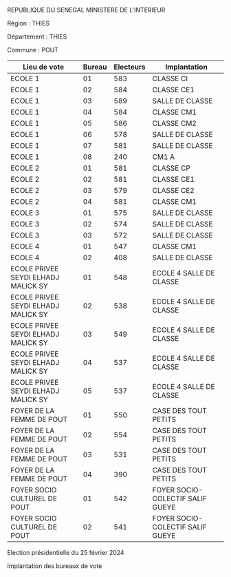 REPUBLIQUE DU SENEGAL MINISTERE DE L'INTERIEUR

Région : THIES

Département : THIES

Commune : POUT

| Lieu de vote | Bureau | Electeurs | Implantation |
| - | - | - | - |
| ECOLE 1 | 01 | 583 | CLASSE CI |
| ECOLE 1 | 02 | 584 | CLASSE CE1 |
| ECOLE 1 | 03 | 589 | SALLE DE CLASSE |
| ECOLE 1 | 04 | 584 | CLASSE CM1 |
| ECOLE 1 | 05 | 586 | CLASSE CM2 |
| ECOLE 1 | 06 | 578 | SALLE DE CLASSE |
| ECOLE 1 | 07 | 581 | SALLE DE CLASSE |
| ECOLE 1 | 08 | 240 | CM1 A |
| ECOLE 2 | 01 | 581 | CLASSE CP |
| ECOLE 2 | 02 | 581 | CLASSE CE1 |
| ECOLE 2 | 03 | 579 | CLASSE CE2 |
| ECOLE 2 | 04 | 581 | CLASSE CM1 |
| ECOLE 3 | 01 | 575 | SALLE DE CLASSE |
| ECOLE 3 | 02 | 574 | SALLE DE CLASSE |
| ECOLE 3 | 03 | 572 | SALLE DE CLASSE |
| ECOLE 4 | 01 | 547 | CLASSE CM1 |
| ECOLE 4 | 02 | 408 | SALLE DE CLASSE |
| ECOLE PRIVEE SEYDI ELHADJ MALICK SY | 01 | 548 | ECOLE 4 SALLE DE CLASSE |
| ECOLE PRIVEE SEYDI ELHADJ MALICK SY | 02 | 538 | ECOLE 4 SALLE DE CLASSE |
| ECOLE PRIVEE SEYDI ELHADJ MALICK SY | 03 | 549 | ECOLE 4 SALLE DE CLASSE |
| ECOLE PRIVEE SEYDI ELHADJ MALICK SY | 04 | 537 | ECOLE 4 SALLE DE CLASSE |
| ECOLE PRIVEE SEYDI ELHADJ MALICK SY | 05 | 537 | ECOLE 4 SALLE DE CLASSE |
| FOYER DE LA FEMME DE POUT | 01 | 550 | CASE DES TOUT PETITS |
| FOYER DE LA FEMME DE POUT | 02 | 554 | CASE DES TOUT PETITS |
| FOYER DE LA FEMME DE POUT | 03 | 531 | CASE DES TOUT PETITS |
| FOYER DE LA FEMME DE POUT | 04 | 390 | CASE DES TOUT PETITS |
| FOYER SOCIO CULTUREL DE POUT | 01 | 542 | FOYER SOCIO-COLECTIF SALIF GUEYE |
| FOYER SOCIO CULTUREL DE POUT | 02 | 541 | FOYER SOCIO-COLECTIF SALIF GUEYE |

<!-- PageNumber="15/34" -->

Election présidentielle du 25 février 2024

Implantation des bureaux de vote
